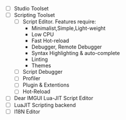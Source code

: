 - [ ] Studio Toolset
- [ ] Scripting Toolset
	- [ ] Script Editor. Features require:
		- Minimalist,Simple,Light-weight
		- Low CPU
		- Fast Hot-reload
		- Debugger, Remote Debugger
		- Syntax Highlighting & auto-complete
		- Linting
		- Themes
	- [ ] Script Debugger
	- [ ] Profiler
	- [ ] Plugin & Extentions
	- [ ] Hot-Reload 
- [ ] Dear IMGUI Lua-JIT Script Editor
- [ ] LuaJIT Scripting backend
- [ ]  I18N Editor